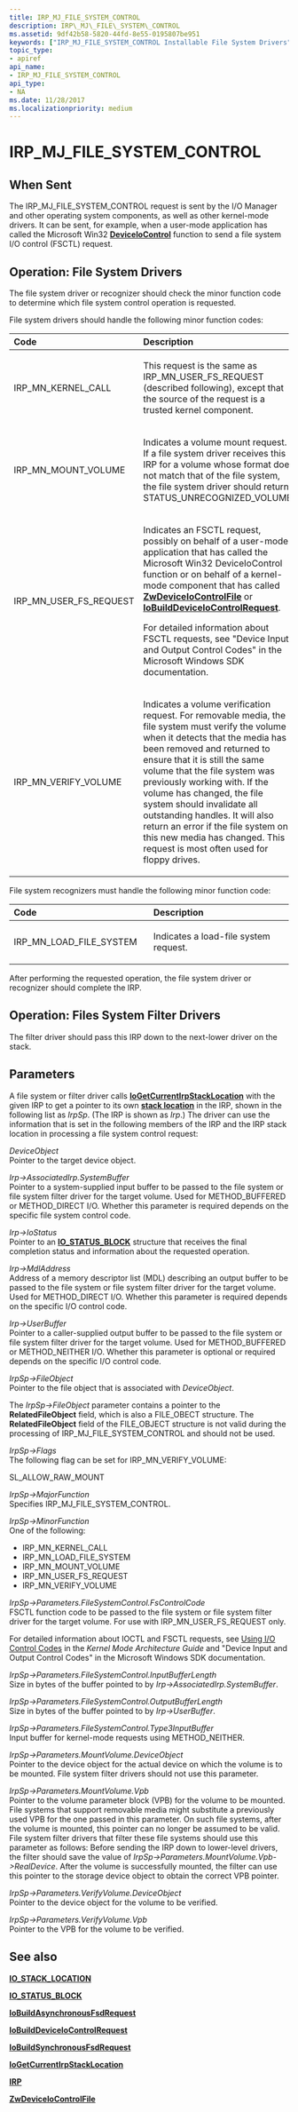 ```yaml
---
title: IRP_MJ_FILE_SYSTEM_CONTROL
description: IRP\_MJ\_FILE\_SYSTEM\_CONTROL
ms.assetid: 9df42b58-5820-44fd-8e55-0195807be951
keywords: ["IRP_MJ_FILE_SYSTEM_CONTROL Installable File System Drivers"]
topic_type:
- apiref
api_name:
- IRP_MJ_FILE_SYSTEM_CONTROL
api_type:
- NA
ms.date: 11/28/2017
ms.localizationpriority: medium
---
```


# IRP\_MJ\_FILE\_SYSTEM\_CONTROL


## When Sent


The IRP\_MJ\_FILE\_SYSTEM\_CONTROL request is sent by the I/O Manager and other operating system components, as well as other kernel-mode drivers. It can be sent, for example, when a user-mode application has called the Microsoft Win32 [**DeviceIoControl**](https://msdn.microsoft.com/library/windows/desktop/aa363216) function to send a file system I/O control (FSCTL) request.

## Operation: File System Drivers


The file system driver or recognizer should check the minor function code to determine which file system control operation is requested.

File system drivers should handle the following minor function codes:

<table>
<colgroup>
<col width="50%" />
<col width="50%" />
</colgroup>
<thead>
<tr class="header">
<th align="left">Code</th>
<th align="left">Description</th>
</tr>
</thead>
<tbody>
<tr class="odd">
<td align="left"><p>IRP_MN_KERNEL_CALL</p></td>
<td align="left"><p>This request is the same as IRP_MN_USER_FS_REQUEST (described following), except that the source of the request is a trusted kernel component.</p></td>
</tr>
<tr class="even">
<td align="left"><p>IRP_MN_MOUNT_VOLUME</p></td>
<td align="left"><p>Indicates a volume mount request. If a file system driver receives this IRP for a volume whose format does not match that of the file system, the file system driver should return STATUS_UNRECOGNIZED_VOLUME.</p></td>
</tr>
<tr class="odd">
<td align="left"><p>IRP_MN_USER_FS_REQUEST</p></td>
<td align="left"><p>Indicates an FSCTL request, possibly on behalf of a user-mode application that has called the Microsoft Win32 DeviceIoControl function or on behalf of a kernel-mode component that has called <a href="https://msdn.microsoft.com/library/windows/hardware/ff566441" data-raw-source="[&lt;strong&gt;ZwDeviceIoControlFile&lt;/strong&gt;](https://msdn.microsoft.com/library/windows/hardware/ff566441)"><strong>ZwDeviceIoControlFile</strong></a> or <a href="https://msdn.microsoft.com/library/windows/hardware/ff548318" data-raw-source="[&lt;strong&gt;IoBuildDeviceIoControlRequest&lt;/strong&gt;](https://msdn.microsoft.com/library/windows/hardware/ff548318)"><strong>IoBuildDeviceIoControlRequest</strong></a>.</p>
<p>For detailed information about FSCTL requests, see &quot;Device Input and Output Control Codes&quot; in the Microsoft Windows SDK documentation.</p></td>
</tr>
<tr class="even">
<td align="left"><p>IRP_MN_VERIFY_VOLUME</p></td>
<td align="left"><p>Indicates a volume verification request. For removable media, the file system must verify the volume when it detects that the media has been removed and returned to ensure that it is still the same volume that the file system was previously working with. If the volume has changed, the file system should invalidate all outstanding handles. It will also return an error if the file system on this new media has changed. This request is most often used for floppy drives.</p></td>
</tr>
</tbody>
</table>

 

File system recognizers must handle the following minor function code:

<table>
<colgroup>
<col width="50%" />
<col width="50%" />
</colgroup>
<thead>
<tr class="header">
<th align="left">Code</th>
<th align="left">Description</th>
</tr>
</thead>
<tbody>
<tr class="odd">
<td align="left"><p>IRP_MN_LOAD_FILE_SYSTEM</p></td>
<td align="left"><p>Indicates a load-file system request.</p></td>
</tr>
</tbody>
</table>

 

After performing the requested operation, the file system driver or recognizer should complete the IRP.

## Operation: Files System Filter Drivers


The filter driver should pass this IRP down to the next-lower driver on the stack.

## Parameters


A file system or filter driver calls [**IoGetCurrentIrpStackLocation**](https://msdn.microsoft.com/library/windows/hardware/ff549174) with the given IRP to get a pointer to its own [**stack location**](https://msdn.microsoft.com/library/windows/hardware/ff550659) in the IRP, shown in the following list as *IrpSp*. (The IRP is shown as *Irp*.) The driver can use the information that is set in the following members of the IRP and the IRP stack location in processing a file system control request:

<a href="" id="deviceobject"></a>*DeviceObject*  
Pointer to the target device object.

<a href="" id="irp--associatedirp-systembuffer"></a>*Irp-&gt;AssociatedIrp.SystemBuffer*  
Pointer to a system-supplied input buffer to be passed to the file system or file system filter driver for the target volume. Used for METHOD\_BUFFERED or METHOD\_DIRECT I/O. Whether this parameter is required depends on the specific file system control code.

<a href="" id="irp--iostatus"></a>*Irp-&gt;IoStatus*  
Pointer to an [**IO\_STATUS\_BLOCK**](https://msdn.microsoft.com/library/windows/hardware/ff550671) structure that receives the final completion status and information about the requested operation.

<a href="" id="irp--mdladdress"></a>*Irp-&gt;MdlAddress*  
Address of a memory descriptor list (MDL) describing an output buffer to be passed to the file system or file system filter driver for the target volume. Used for METHOD\_DIRECT I/O. Whether this parameter is required depends on the specific I/O control code.

<a href="" id="irp--userbuffer"></a>*Irp-&gt;UserBuffer*  
Pointer to a caller-supplied output buffer to be passed to the file system or file system filter driver for the target volume. Used for METHOD\_BUFFERED or METHOD\_NEITHER I/O. Whether this parameter is optional or required depends on the specific I/O control code.

<a href="" id="irpsp--fileobject"></a>*IrpSp-&gt;FileObject*  
Pointer to the file object that is associated with *DeviceObject*.

The *IrpSp-&gt;FileObject* parameter contains a pointer to the **RelatedFileObject** field, which is also a FILE\_OBECT structure. The **RelatedFileObject** field of the FILE\_OBJECT structure is not valid during the processing of IRP\_MJ\_FILE\_SYSTEM\_CONTROL and should not be used.

<a href="" id="irpsp--flags"></a>*IrpSp-&gt;Flags*  
The following flag can be set for IRP\_MN\_VERIFY\_VOLUME:

SL\_ALLOW\_RAW\_MOUNT

<a href="" id="irpsp--majorfunction"></a>*IrpSp-&gt;MajorFunction*  
Specifies IRP\_MJ\_FILE\_SYSTEM\_CONTROL.

<a href="" id="irpsp--minorfunction"></a>*IrpSp-&gt;MinorFunction*  
One of the following:

-   IRP\_MN\_KERNEL\_CALL
-   IRP\_MN\_LOAD\_FILE\_SYSTEM
-   IRP\_MN\_MOUNT\_VOLUME
-   IRP\_MN\_USER\_FS\_REQUEST
-   IRP\_MN\_VERIFY\_VOLUME

<a href="" id="irpsp--parameters-filesystemcontrol-fscontrolcode"></a>*IrpSp-&gt;Parameters.FileSystemControl.FsControlCode*  
FSCTL function code to be passed to the file system or file system filter driver for the target volume. For use with IRP\_MN\_USER\_FS\_REQUEST only.

For detailed information about IOCTL and FSCTL requests, see [Using I/O Control Codes](https://msdn.microsoft.com/library/windows/hardware/ff565406) in the *Kernel Mode Architecture Guide* and "Device Input and Output Control Codes" in the Microsoft Windows SDK documentation.

<a href="" id="irpsp--parameters-filesystemcontrol-inputbufferlength"></a>*IrpSp-&gt;Parameters.FileSystemControl.InputBufferLength*  
Size in bytes of the buffer pointed to by *Irp-&gt;AssociatedIrp.SystemBuffer*.

<a href="" id="irpsp--parameters-filesystemcontrol-outputbufferlength"></a>*IrpSp-&gt;Parameters.FileSystemControl.OutputBufferLength*  
Size in bytes of the buffer pointed to by *Irp-&gt;UserBuffer*.

<a href="" id="irpsp--parameters-filesystemcontrol-type3inputbuffer"></a>*IrpSp-&gt;Parameters.FileSystemControl.Type3InputBuffer*  
Input buffer for kernel-mode requests using METHOD\_NEITHER.

<a href="" id="irpsp--parameters-mountvolume-deviceobject"></a>*IrpSp-&gt;Parameters.MountVolume.DeviceObject*  
Pointer to the device object for the actual device on which the volume is to be mounted. File system filter drivers should not use this parameter.

<a href="" id="irpsp--parameters-mountvolume-vpb"></a>*IrpSp-&gt;Parameters.MountVolume.Vpb*  
Pointer to the volume parameter block (VPB) for the volume to be mounted. File systems that support removable media might substitute a previously used VPB for the one passed in this parameter. On such file systems, after the volume is mounted, this pointer can no longer be assumed to be valid. File system filter drivers that filter these file systems should use this parameter as follows: Before sending the IRP down to lower-level drivers, the filter should save the value of *IrpSp-&gt;Parameters.MountVolume.Vpb-&gt;RealDevice*. After the volume is successfully mounted, the filter can use this pointer to the storage device object to obtain the correct VPB pointer.

<a href="" id="irpsp--parameters-verifyvolume-deviceobject"></a>*IrpSp-&gt;Parameters.VerifyVolume.DeviceObject*  
Pointer to the device object for the volume to be verified.

<a href="" id="irpsp--parameters-verifyvolume-vpb"></a>*IrpSp-&gt;Parameters.VerifyVolume.Vpb*  
Pointer to the VPB for the volume to be verified.

## See also


[**IO\_STACK\_LOCATION**](https://msdn.microsoft.com/library/windows/hardware/ff550659)

[**IO\_STATUS\_BLOCK**](https://msdn.microsoft.com/library/windows/hardware/ff550671)

[**IoBuildAsynchronousFsdRequest**](https://msdn.microsoft.com/library/windows/hardware/ff548310)

[**IoBuildDeviceIoControlRequest**](https://msdn.microsoft.com/library/windows/hardware/ff548318)

[**IoBuildSynchronousFsdRequest**](https://msdn.microsoft.com/library/windows/hardware/ff548330)

[**IoGetCurrentIrpStackLocation**](https://msdn.microsoft.com/library/windows/hardware/ff549174)

[**IRP**](https://msdn.microsoft.com/library/windows/hardware/ff550694)

[**ZwDeviceIoControlFile**](https://msdn.microsoft.com/library/windows/hardware/ff566441)

 

 






